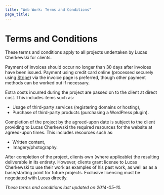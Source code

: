 ```yaml
---
title: "Web Work: Terms and Conditions"
page_title: 
---
```


<h1 class="article-title">Terms and Conditions</h1>

<p class="article-intro">These terms and conditions apply to all projects undertaken by Lucas Cherkewski for clients.</p>

Payment of invoices should occur no longer than 30 days after invoices have been issued. Payment using credit card online (processed securely using [Stripe](https://stripe.com/ca)) via the invoice page is preferred, though other payment methods can be worked out if necessary.

Extra costs incurred during the project are passed on to the client at direct cost. This includes items such as:

* Usage of third-party services (registering domains or hosting),
* Purchase of third-party products (purchasing a WordPress plugin).

Completion of the project by the agreed-upon date is subject to the client providing to Lucas Cherkewski the required resources for the website at agreed-upon times. This includes resources such as:

* Written content,
* Imagery/photography.

After completion of the project, clients own (where applicable) the resulting deliverable in its entirety. However, clients grant license to Lucas Cherkewski to use their work as examples of his past work, as well as as a base/starting point for future projects. Exclusive licensing must be negotiated with Lucas directly.

*These terms and conditions last updated on 2014-05-10.*
